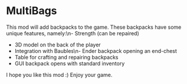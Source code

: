 # MultiBags
This mod will add backpacks to the game.
These backpacks have some unique features, namely:\n- Strength (can be repaired)
- 3D model on the back of the player
- Integration with Baubles\n- Ender backpack opening an end-chest
- Table for crafting and repairing backpacks
- GUI backpack opens with standard inventory

I hope you like this mod :)
Enjoy your game.
